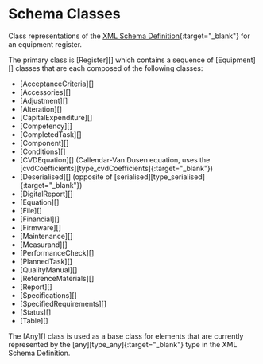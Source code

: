 # Schema Classes

Class representations of the [XML Schema Definition](https://mslnz.github.io/equipment-register-schema/latest/){:target="_blank"} for an equipment register.

The primary class is [Register][] which contains a sequence of [Equipment][] classes that are each composed of the following classes:

* [AcceptanceCriteria][]
* [Accessories][]
* [Adjustment][]
* [Alteration][]
* [CapitalExpenditure][]
* [Competency][]
* [CompletedTask][]
* [Component][]
* [Conditions][]
* [CVDEquation][] (Callendar-Van Dusen equation, uses the [cvdCoefficients][type_cvdCoefficients]{:target="_blank"})
* [Deserialised][] (opposite of [serialised][type_serialised]{:target="_blank"})
* [DigitalReport][]
* [Equation][]
* [File][]
* [Financial][]
* [Firmware][]
* [Maintenance][]
* [Measurand][]
* [PerformanceCheck][]
* [PlannedTask][]
* [QualityManual][]
* [ReferenceMaterials][]
* [Report][]
* [Specifications][]
* [SpecifiedRequirements][]
* [Status][]
* [Table][]

The [Any][] class is used as a base class for elements that are currently represented by the [any][type_any]{:target="_blank"} type in the XML Schema Definition.
